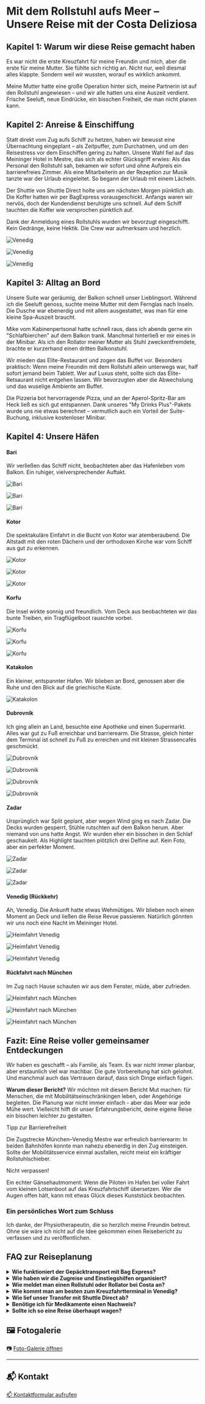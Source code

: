 # **Mit dem Rollstuhl aufs Meer** – Unsere Reise mit der Costa Deliziosa

## **Kapitel 1:** Warum wir diese Reise gemacht haben

Es war nicht die erste Kreuzfahrt für meine Freundin und mich, aber die erste für meine Mutter. Sie fühlte sich richtig an. Nicht nur, weil diesmal alles klappte. Sondern weil wir wussten, worauf es wirklich ankommt.

Meine Mutter hatte eine große Operation hinter sich, meine Partnerin ist auf den Rollstuhl angewiesen – und wir alle hatten uns eine Auszeit verdient. Frische Seeluft, neue Eindrücke, ein bisschen Freiheit, die man nicht planen kann.

## **Kapitel 2:** Anreise & Einschiffung

Statt direkt vom Zug aufs Schiff zu hetzen, haben wir bewusst eine Übernachtung eingeplant – als Zeitpuffer, zum Durchatmen, und um den Reisestress vor dem Einschiffen gering zu halten. Unsere Wahl fiel auf das Meininger Hotel in Mestre, das sich als echter Glücksgriff erwies: Als das Personal den Rollstuhl sah, bekamen wir sofort und ohne Aufpreis ein barrierefreies Zimmer. Als eine Mitarbeiterin an der Rezeption zur Musik tanzte war der Urlaub eingeleitet. So begann der Urlaub mit einem Lächeln.

Der Shuttle von Shuttle Direct holte uns am nächsten Morgen pünktlich ab. Die Koffer hatten wir per BagExpress vorausgeschickt. Anfangs waren wir nervös, doch der Kundendienst beruhigte uns schnell. Auf dem Schiff tauchten die Koffer wie versprochen pünktlich auf.

Dank der Anmeldung eines Rollstuhls wurden wir bevorzugt eingeschifft. Kein Gedränge, keine Hektik. Die Crew war aufmerksam und herzlich.

![Venedig](VenedigHinfahrt1.jpeg)

![Venedig](VenedigHinfahrt2.jpeg)

![Venedig](VenedigHinfahrt3.jpeg)

## **Kapitel 3:** Alltag an Bord

Unsere Suite war geräumig, der Balkon schnell unser Lieblingsort. Während ich die Seeluft genoss, suchte meine Mutter mit dem Fernglas nach Inseln. Die Dusche war ebenerdig und mit allem ausgestattet, was man für eine kleine Spa-Auszeit braucht.

Mike vom Kabinenpertsonal hatte schnell raus, dass ich abends gerne ein "Schlafbierchen" auf dem Balkon trank. Manchmal hinterließ er mir eines in der Minibar. Als ich den Rollator meiner Mutter als Stuhl zweckentfremdete, brachte er kurzerhand einen dritten Balkonstuhl.

Wir mieden das Elite-Restaurant und zogen das Buffet vor. Besonders praktisch: Wenn meine Freundin mit dem Rollstuhl allein unterwegs war, half sofort jemand beim Tablett. Wer auf Luxus steht, sollte sich das Elite-Retsaurant nicht entgehen lassen. Wir bevorzugten aber die Abwechslung und das wuselige Ambiente am Buffet.

Die Pizzeria bot hervorragende Pizza, und an der Aperol-Spritz-Bar am Heck ließ es sich gut entspannen. Dank unseres "My Drinks Plus"-Pakets wurde uns nie etwas berechnet – vermutlich auch ein Vorteil der Suite-Buchung, inklusive kostenloser Minibar.

## **Kapitel 4:** Unsere Häfen

#### Bari

Wir verließen das Schiff nicht, beobachteten aber das Hafenleben vom Balkon. Ein ruhiger, vielversprechender Auftakt.

![Bari](Bari1.jpg)

![Bari](Bari2.JPG)

![Bari](Bari3.jpg)

#### Kotor

Die spektakuläre Einfahrt in die Bucht von Kotor war atemberaubend. Die Altstadt mit den roten Dächern und der orthodoxen Kirche war vom Schiff aus gut zu erkennen.

![Kotor](Kotor1.jpg)

![Kotor](Kotor2.jpg)

![Kotor](Kotor3.jpg)

#### Korfu

Die Insel wirkte sonnig und freundlich. Vom Deck aus beobachteten wir das bunte Treiben, ein Tragflügelboot rauschte vorbei.

![Korfu](Korfu1.jpg)

![Korfu](Korfu2.jpg)

![Korfu](Korfu3.jpg)

#### Katakolon

Ein kleiner, entspannter Hafen. Wir blieben an Bord, genossen aber die Ruhe und den Blick auf die griechische Küste.

![Katakolon](Katakolon.jpg)

#### Dubrovnik

Ich ging allein an Land, besuchte eine Apotheke und einen Supermarkt. Alles war gut zu Fuß erreichbar und barrierearm. Die Strasse, gleich hinter dem Terminal ist schnell zu Fuß zu erreichen und mit kleinen Strassencafés geschmückt.

![Dubrovnik](Dubrovnik1.jpg)

![Dubrovnik](Dubrovnik2.jpg)

![Dubrovnik](Dubrovnik3.jpg)

![Dubrovnik](Dubrovnik4.jpg)

#### Zadar

Ursprünglich war Split geplant, aber wegen Wind ging es nach Zadar. Die Decks wurden gesperrt, Stühle rutschten auf dem Balkon herum. Aber niemand von uns hatte Angst. Wir wurden eher ein bisschen in den Schlaf geschaukelt. Als Highlight tauchten plötzlich drei Delfine auf. Kein Foto, aber ein perfekter Moment.

![Zadar](Zadar1.jpg)

![Zadar](Zadar2.jpg)

![Zadar](Zadar3.jpg)

#### Venedig (Rückkehr)

Ah, Venedig. Die Ankunft hatte etwas Wehmütiges. Wir blieben noch einen Moment an Deck und ließen die Reise Revue passieren. Natürlich gönnten wir uns noch eine Nacht im Meininger Hotel.

![Heimfahrt Venedig](VenedigHeim1.jpeg)

![Heimfahrt Venedig](VenedigHeim2.jpeg)

![Heimfahrt Venedig](VenedigHeim3.jpeg)

#### Rückfahrt nach München

Im Zug nach Hause schauten wir aus dem Fenster, müde, aber zufrieden. 

![Heimfahrt nach München](VenedigHeim4.jpeg)

![Heimfahrt nach München](VenedigHeim5.jpeg)

![Heimfahrt nach München](VenedigHeim7.jpeg)

## Fazit: Eine Reise voller gemeinsamer Entdeckungen

Wir haben es geschafft – als Familie, als Team. Es war nicht immer planbar, aber erstaunlich viel war machbar. Die gute Vorbereitung hat sich gelohnt. Und manchmal auch das Vertrauen darauf, dass sich Dinge einfach fügen.

**Warum dieser Bericht?**
Wir möchten mit diesem Bericht Mut machen: für Menschen, die mit Mobilitätseinschränkingen leben, oder Angehörige begleiten.
Die Planung war nicht immer einfach - aber das Meer war jede Mühe wert.
Vielleicht hilft dir unser Erfahrungsbericht, deine eigene Reise ein bisschen leichter zu gestalten.

Tipp zur Barrierefreiheit

Die Zugstrecke München–Venedig Mestre war erfreulich barrierearm: In beiden Bahnhöfen konnte man nahezu ebenerdig in den Zug einsteigen. Sollte der Mobilitätsservice einmal ausfallen, reicht meist ein kräftiger Rollstuhlschieber.

Nicht verpassen!

Ein echter Gänsehautmoment: Wenn die Piloten im Hafen bei voller Fahrt vom kleinen Lotsenboot auf das Kreuzfahrtschiff übersetzen. Wer die Augen offen hält, kann mit etwas Glück dieses Kunststück beobachten.


### Ein persönliches Wort zum Schluss

Ich danke, der Physiotherapeutin, die so herzlich meine Freundin betreut. Ohne sie wäre ich nicht auf die Idee gekommen einen 
Reisebericht zu verfassen und zu veröffentlichen.


<h2>FAQ zur Reiseplanung</h2>

<details>
  <summary><strong>Wie funktioniert der Gepäcktransport mit Bag Express?</strong></summary>
  <p>Bag Express lässt sich bequem online buchen. Das Gepäck wird per UPS direkt zu Hause abgeholt und am Ende der Reise wieder bis zur Haustür geliefert.</p>
</details>

<details>
  <summary><strong>Wie haben wir die Zugreise und Einstiegshilfen organisiert?</strong></summary>
  <p>Die Sitzplätze im Railjet haben wir direkt über die ÖBB gebucht. Die Einstiegshilfe in München wurde über die Deutsche Bahn organisiert, die Einstiegshilfe in Venedig über <em>Salablu</em>.</p>
</details>

<details>
  <summary><strong>Wie meldet man einen Rollstuhl oder Rollator bei Costa an?</strong></summary>
  <p>Unbedingt frühzeitig direkt bei Costa oder über das Reisebüro die Formulare zur Anmeldung anfordern und einreichen – das erleichtert alles Weitere enorm.</p>
</details>

<details>
  <summary><strong>Wie kommt man am besten zum Kreuzfahrtterminal in Venedig?</strong></summary>
  <p>Wir empfehlen den Start vom Bahnhof Mestre. Von dort gibt es barrierefreie Transfers (z. B. über Shuttle Direct), die einen direkt bis zum Terminal bringen. Die Anreise von Santa Lucia aus ist für Rollstuhlfahrer komplizierter, da man den Canal Grande überqueren müsste.</p>
</details>

<details>
  <summary><strong>Wie lief unser Transfer mit Shuttle Direct ab?</strong></summary>
  <p>Der Fahrer holte uns am Meininger Hotel in Mestre ab und brachte uns direkt zum richtigen Terminal. Bei der Buchung konnten wir Schiff und Route angeben – so wurden mögliche Verspätungen gleich mit eingeplant. Bezahlt wurde im Voraus, und der unterschriebene Voucher genügte.</p>
</details>

<details>
<summary><strong>Benötige ich für Medikamente einen Nachweis?</strong></summary>

Die meisten gängigen Medikamente wie **Ibuprofen**, **Paracetamol**, **ASS** oder auch **Novaminsulfon (z. B. Novalgin)** kannst du problemlos mitnehmen – sie gelten nicht als betäubungsmittelpflichtig und benötigen **keinen ärztlichen Nachweis**, solange sie in haushaltsüblichen Mengen mitgeführt werden.

Anders sieht es bei bestimmten Medikamenten aus, etwa:

- **Opiaten** wie **Morphin, Tilidin, Oxycodon**
- **Beruhigungsmitteln** wie **Tavor (Lorazepam)** oder **Diazepam**
- **ADHS-Medikamenten** wie **Methylphenidat (Ritalin)**

Für diese kann ein **ärztliches Attest** oder ein spezielles **BtM-Formular** nötig sein – insbesondere bei Reisen **außerhalb des Schengenraums**. Wer solche Medikamente braucht, sollte sich **vorher genau über die Einreisebestimmungen der angefahrenen Länder informieren**.

Wir selbst hatten einen einfachen Medikamentenplan dabei, wurden aber nie danach gefragt.

</details>

<details>
<summary><strong>Sollte ich so eine Reise überhaupt wagen?</strong></summary>

Diese Frage ist absolut berechtigt – vor allem, wenn man gesundheitlich eingeschränkt ist oder eine Reise mit betreuungsbedürftigen Angehörigen plant.  

Unsere klare Antwort lautet: **Ja – wenn es irgendwie möglich ist, dann lohnt es sich!**  
Natürlich braucht es etwas mehr Planung, etwas mehr Geduld, und manchmal muss man kreativ werden. Aber gerade deshalb ist so eine Reise auch etwas ganz Besonderes.

Wir selbst waren überrascht, **wie gut vieles funktioniert hat** – mit etwas Vorbereitung und der richtigen Portion Humor. Und wir wurden oft freundlich unterstützt, sei es von Hotelpersonal, Bahnmitarbeitern oder dem Personal an Bord.

Vielleicht klappt nicht alles perfekt. Aber:  
> **Was bleibt, sind die Erlebnisse – nicht die Herausforderungen.**

Wenn dich die Reise reizt: Trau dich! Vielleicht ist dein Weg ein anderer, aber er kann trotzdem wunderschön sein.

</details>



## 🖼️ Fotogalerie 

📷 [Foto-Galerie öffnen](galerie.html)

---

## 📬 Kontakt


[📫 Kontaktformular aufrufen](kontakt.html)
